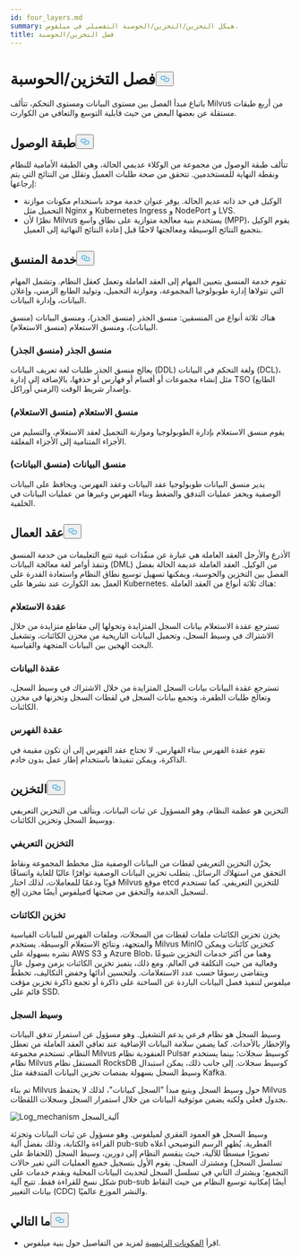 ```yaml
---
id: four_layers.md
summary: هيكل التخزين/التخزين/الحوسبة التفصيلي في ميلفوس.
title: فصل التخزين/الحوسبة
---
```

<h1 id="StorageComputing-Disaggregation" class="common-anchor-header">فصل التخزين/الحوسبة<button data-href="#StorageComputing-Disaggregation" class="anchor-icon" translate="no">
      <svg translate="no"
        aria-hidden="true"
        focusable="false"
        height="20"
        version="1.1"
        viewBox="0 0 16 16"
        width="16"
      >
        <path
          fill="#0092E4"
          fill-rule="evenodd"
          d="M4 9h1v1H4c-1.5 0-3-1.69-3-3.5S2.55 3 4 3h4c1.45 0 3 1.69 3 3.5 0 1.41-.91 2.72-2 3.25V8.59c.58-.45 1-1.27 1-2.09C10 5.22 8.98 4 8 4H4c-.98 0-2 1.22-2 2.5S3 9 4 9zm9-3h-1v1h1c1 0 2 1.22 2 2.5S13.98 12 13 12H9c-.98 0-2-1.22-2-2.5 0-.83.42-1.64 1-2.09V6.25c-1.09.53-2 1.84-2 3.25C6 11.31 7.55 13 9 13h4c1.45 0 3-1.69 3-3.5S14.5 6 13 6z"
        ></path>
      </svg>
    </button></h1><p>باتباع مبدأ الفصل بين مستوى البيانات ومستوى التحكم، تتألف Milvus من أربع طبقات مستقلة عن بعضها البعض من حيث قابلية التوسع والتعافي من الكوارث.</p>
<h2 id="Access-layer" class="common-anchor-header">طبقة الوصول<button data-href="#Access-layer" class="anchor-icon" translate="no">
      <svg translate="no"
        aria-hidden="true"
        focusable="false"
        height="20"
        version="1.1"
        viewBox="0 0 16 16"
        width="16"
      >
        <path
          fill="#0092E4"
          fill-rule="evenodd"
          d="M4 9h1v1H4c-1.5 0-3-1.69-3-3.5S2.55 3 4 3h4c1.45 0 3 1.69 3 3.5 0 1.41-.91 2.72-2 3.25V8.59c.58-.45 1-1.27 1-2.09C10 5.22 8.98 4 8 4H4c-.98 0-2 1.22-2 2.5S3 9 4 9zm9-3h-1v1h1c1 0 2 1.22 2 2.5S13.98 12 13 12H9c-.98 0-2-1.22-2-2.5 0-.83.42-1.64 1-2.09V6.25c-1.09.53-2 1.84-2 3.25C6 11.31 7.55 13 9 13h4c1.45 0 3-1.69 3-3.5S14.5 6 13 6z"
        ></path>
      </svg>
    </button></h2><p>تتألف طبقة الوصول من مجموعة من الوكلاء عديمي الحالة، وهي الطبقة الأمامية للنظام ونقطة النهاية للمستخدمين. تتحقق من صحة طلبات العميل وتقلل من النتائج التي يتم إرجاعها:</p>
<ul>
<li>الوكيل في حد ذاته عديم الحالة. يوفر عنوان خدمة موحد باستخدام مكونات موازنة التحميل مثل Nginx و Kubernetes Ingress و NodePort و LVS.</li>
<li>نظرًا لأن Milvus يستخدم بنية معالجة متوازية على نطاق واسع (MPP)، يقوم الوكيل بتجميع النتائج الوسيطة ومعالجتها لاحقًا قبل إعادة النتائج النهائية إلى العميل.</li>
</ul>
<h2 id="Coordinator-service" class="common-anchor-header">خدمة المنسق<button data-href="#Coordinator-service" class="anchor-icon" translate="no">
      <svg translate="no"
        aria-hidden="true"
        focusable="false"
        height="20"
        version="1.1"
        viewBox="0 0 16 16"
        width="16"
      >
        <path
          fill="#0092E4"
          fill-rule="evenodd"
          d="M4 9h1v1H4c-1.5 0-3-1.69-3-3.5S2.55 3 4 3h4c1.45 0 3 1.69 3 3.5 0 1.41-.91 2.72-2 3.25V8.59c.58-.45 1-1.27 1-2.09C10 5.22 8.98 4 8 4H4c-.98 0-2 1.22-2 2.5S3 9 4 9zm9-3h-1v1h1c1 0 2 1.22 2 2.5S13.98 12 13 12H9c-.98 0-2-1.22-2-2.5 0-.83.42-1.64 1-2.09V6.25c-1.09.53-2 1.84-2 3.25C6 11.31 7.55 13 9 13h4c1.45 0 3-1.69 3-3.5S14.5 6 13 6z"
        ></path>
      </svg>
    </button></h2><p>تقوم خدمة المنسق بتعيين المهام إلى العقد العاملة وتعمل كعقل النظام. وتشمل المهام التي تتولاها إدارة طوبولوجيا المجموعة، وموازنة التحميل، وتوليد الطابع الزمني، وإعلان البيانات، وإدارة البيانات.</p>
<p>هناك ثلاثة أنواع من المنسقين: منسق الجذر (منسق الجذر)، ومنسق البيانات (منسق البيانات)، ومنسق الاستعلام (منسق الاستعلام).</p>
<h3 id="Root-coordinator-root-coord" class="common-anchor-header">منسق الجذر (منسق الجذر)</h3><p>يعالج منسق الجذر طلبات لغة تعريف البيانات (DDL) ولغة التحكم في البيانات (DCL)، مثل إنشاء مجموعات أو أقسام أو فهارس أو حذفها، بالإضافة إلى إدارة TSO (الطابع الزمني أوراكل) وإصدار شريط الوقت.</p>
<h3 id="Query-coordinator-query-coord" class="common-anchor-header">منسق الاستعلام (منسق الاستعلام)</h3><p>يقوم منسق الاستعلام بإدارة الطوبولوجيا وموازنة التحميل لعقد الاستعلام، والتسليم من الأجزاء المتنامية إلى الأجزاء المغلقة.</p>
<h3 id="Data-coordinator-data-coord" class="common-anchor-header">منسق البيانات (منسق البيانات)</h3><p>يدير منسق البيانات طوبولوجيا عقد البيانات وعقد الفهرس، ويحافظ على البيانات الوصفية ويحفز عمليات التدفق والضغط وبناء الفهرس وغيرها من عمليات البيانات في الخلفية.</p>
<h2 id="Worker-nodes" class="common-anchor-header">عقد العمال<button data-href="#Worker-nodes" class="anchor-icon" translate="no">
      <svg translate="no"
        aria-hidden="true"
        focusable="false"
        height="20"
        version="1.1"
        viewBox="0 0 16 16"
        width="16"
      >
        <path
          fill="#0092E4"
          fill-rule="evenodd"
          d="M4 9h1v1H4c-1.5 0-3-1.69-3-3.5S2.55 3 4 3h4c1.45 0 3 1.69 3 3.5 0 1.41-.91 2.72-2 3.25V8.59c.58-.45 1-1.27 1-2.09C10 5.22 8.98 4 8 4H4c-.98 0-2 1.22-2 2.5S3 9 4 9zm9-3h-1v1h1c1 0 2 1.22 2 2.5S13.98 12 13 12H9c-.98 0-2-1.22-2-2.5 0-.83.42-1.64 1-2.09V6.25c-1.09.53-2 1.84-2 3.25C6 11.31 7.55 13 9 13h4c1.45 0 3-1.69 3-3.5S14.5 6 13 6z"
        ></path>
      </svg>
    </button></h2><p>الأذرع والأرجل العقد العاملة هي عبارة عن منفّذات غبية تتبع التعليمات من خدمة المنسق وتنفذ أوامر لغة معالجة البيانات (DML) من الوكيل. العقد العاملة عديمة الحالة بفضل الفصل بين التخزين والحوسبة، ويمكنها تسهيل توسيع نطاق النظام واستعادة القدرة على العمل بعد الكوارث عند نشرها على Kubernetes. هناك ثلاثة أنواع من العقد العاملة:</p>
<h3 id="Query-node" class="common-anchor-header">عقدة الاستعلام</h3><p>تسترجع عقدة الاستعلام بيانات السجل المتزايدة وتحولها إلى مقاطع متزايدة من خلال الاشتراك في وسيط السجل، وتحميل البيانات التاريخية من مخزن الكائنات، وتشغيل البحث الهجين بين البيانات المتجهة والقياسية.</p>
<h3 id="Data-node" class="common-anchor-header">عقدة البيانات</h3><p>تسترجع عقدة البيانات بيانات السجل المتزايدة من خلال الاشتراك في وسيط السجل، وتعالج طلبات الطفرة، وتجمع بيانات السجل في لقطات السجل وتخزنها في مخزن الكائنات.</p>
<h3 id="Index-node" class="common-anchor-header">عقدة الفهرس</h3><p>تقوم عقدة الفهرس ببناء الفهارس.  لا تحتاج عقد الفهرس إلى أن تكون مقيمة في الذاكرة، ويمكن تنفيذها باستخدام إطار عمل بدون خادم.</p>
<h2 id="Storage" class="common-anchor-header">التخزين<button data-href="#Storage" class="anchor-icon" translate="no">
      <svg translate="no"
        aria-hidden="true"
        focusable="false"
        height="20"
        version="1.1"
        viewBox="0 0 16 16"
        width="16"
      >
        <path
          fill="#0092E4"
          fill-rule="evenodd"
          d="M4 9h1v1H4c-1.5 0-3-1.69-3-3.5S2.55 3 4 3h4c1.45 0 3 1.69 3 3.5 0 1.41-.91 2.72-2 3.25V8.59c.58-.45 1-1.27 1-2.09C10 5.22 8.98 4 8 4H4c-.98 0-2 1.22-2 2.5S3 9 4 9zm9-3h-1v1h1c1 0 2 1.22 2 2.5S13.98 12 13 12H9c-.98 0-2-1.22-2-2.5 0-.83.42-1.64 1-2.09V6.25c-1.09.53-2 1.84-2 3.25C6 11.31 7.55 13 9 13h4c1.45 0 3-1.69 3-3.5S14.5 6 13 6z"
        ></path>
      </svg>
    </button></h2><p>التخزين هو عظمة النظام، وهو المسؤول عن ثبات البيانات. ويتألف من التخزين التعريفي ووسيط السجل وتخزين الكائنات.</p>
<h3 id="Meta-storage" class="common-anchor-header">التخزين التعريفي</h3><p>يخزّن التخزين التعريفي لقطات من البيانات الوصفية مثل مخطط المجموعة ونقاط التحقق من استهلاك الرسائل. يتطلب تخزين البيانات الوصفية توافرًا عاليًا للغاية واتساقًا قويًا ودعمًا للمعاملات، لذلك اختار Milvus موقع etcd للتخزين التعريفي. كما تستخدم ميلفوس أيضًا مخزن إلخd لتسجيل الخدمة والتحقق من صحتها.</p>
<h3 id="Object-storage" class="common-anchor-header">تخزين الكائنات</h3><p>يخزن تخزين الكائنات ملفات لقطات من السجلات، وملفات الفهرس للبيانات القياسية والمتجهة، ونتائج الاستعلام الوسيطة. يستخدم Milvus MinIO كتخزين كائنات ويمكن نشره بسهولة على AWS S3 و Azure Blob، وهما من أكثر خدمات التخزين شيوعًا وفعالية من حيث التكلفة في العالم. ومع ذلك، يتميز تخزين الكائنات بزمن وصول عالٍ ويتقاضى رسومًا حسب عدد الاستعلامات. ولتحسين أدائها وخفض التكاليف، تخطط ميلفوس لتنفيذ فصل البيانات الباردة عن الساخنة على ذاكرة أو تجمع ذاكرة تخزين مؤقت قائم على SSD.</p>
<h3 id="Log-broker" class="common-anchor-header">وسيط السجل</h3><p>وسيط السجل هو نظام فرعي يدعم التشغيل. وهو مسؤول عن استمرار تدفق البيانات والإخطار بالأحداث. كما يضمن سلامة البيانات الإضافية عند تعافي العقد العاملة من تعطل النظام. تستخدم مجموعة Milvus العنقودية نظام Pulsar كوسيط سجلات؛ بينما يستخدم نظام Milvus المستقل نظام RocksDB كوسيط سجلات. إلى جانب ذلك، يمكن استبدال وسيط السجل بسهولة بمنصات تخزين البيانات المتدفقة مثل Kafka.</p>
<p>تم بناء Milvus حول وسيط السجل ويتبع مبدأ "السجل كبيانات"، لذلك لا يحتفظ Milvus بجدول فعلي ولكنه يضمن موثوقية البيانات من خلال استمرار السجل وسجلات اللقطات.</p>
<p>
  
   <span class="img-wrapper"> <img translate="no" src="/docs/v2.5.x/assets/log_mechanism.png" alt="Log_mechanism" class="doc-image" id="log_mechanism" />
   </span> <span class="img-wrapper"> <span>آلية_السجل</span> </span></p>
<p>وسيط السجل هو العمود الفقري لميلفوس. وهو مسؤول عن ثبات البيانات وتجزئة القراءة والكتابة، وذلك بفضل آلية pub-sub الفطرية. يُظهر الرسم التوضيحي أعلاه تصويرًا مبسطًا للآلية، حيث ينقسم النظام إلى دورين، وسيط السجل (للحفاظ على تسلسل السجل) ومشترك السجل. يقوم الأول بتسجيل جميع العمليات التي تغير حالات التجميع؛ ويشترك الثاني في تسلسل السجل لتحديث البيانات المحلية ويقدم خدمات على شكل نسخ للقراءة فقط. تتيح آلية pub-sub أيضًا إمكانية توسيع النظام من حيث التقاط بيانات التغيير (CDC) والنشر الموزع عالميًا.</p>
<h2 id="Whats-next" class="common-anchor-header">ما التالي<button data-href="#Whats-next" class="anchor-icon" translate="no">
      <svg translate="no"
        aria-hidden="true"
        focusable="false"
        height="20"
        version="1.1"
        viewBox="0 0 16 16"
        width="16"
      >
        <path
          fill="#0092E4"
          fill-rule="evenodd"
          d="M4 9h1v1H4c-1.5 0-3-1.69-3-3.5S2.55 3 4 3h4c1.45 0 3 1.69 3 3.5 0 1.41-.91 2.72-2 3.25V8.59c.58-.45 1-1.27 1-2.09C10 5.22 8.98 4 8 4H4c-.98 0-2 1.22-2 2.5S3 9 4 9zm9-3h-1v1h1c1 0 2 1.22 2 2.5S13.98 12 13 12H9c-.98 0-2-1.22-2-2.5 0-.83.42-1.64 1-2.09V6.25c-1.09.53-2 1.84-2 3.25C6 11.31 7.55 13 9 13h4c1.45 0 3-1.69 3-3.5S14.5 6 13 6z"
        ></path>
      </svg>
    </button></h2><ul>
<li>اقرأ <a href="/docs/ar/main_components.md">المكونات الرئيسية</a> لمزيد من التفاصيل حول بنية ميلفوس.</li>
</ul>
